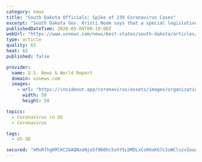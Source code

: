 ```yaml
---
category: news
title: "South Dakota Officials: Spike of 239 Coronavirus Cases"
excerpt: "South Dakota Gov. Kristi Noem says that a special legislative session to rework the state’s budget may not be necessary if the federal government allows her to use federal aid that's supposed to be for coronavirus-related expenses to fill in revenue shortfalls."
publishedDateTime: 2020-05-08T00:10:00Z
webUrl: "https://www.usnews.com/news/best-states/south-dakota/articles/2020-05-06/health-officials-report-five-coronavirus-deaths-58-cases"
type: article
quality: 65
heat: 65
published: false

provider:
  name: U.S. News & World Report
  domain: usnews.com
  images:
    - url: "https://insideout.app/coronavirus/assets/images/organizations/usnews.com-50x50.jpg"
      width: 50
      height: 50

topics:
  - Coronavirus in US
  - Coronavirus

tags:
  - US-SD

secured: "kMsRfhgKMlKC2bAQNzeNjoSf960hc5vhYSLbMDLxCo9XoKG7c1sWClszvIougwNIGvZP0NvPSJ+xgB8OjNba/OG1A3/0N5lrvMmh5eQjo/Zazqw4cINS9ObRNlX5vV9ak1UPQfnXDJ6XVQZaGU99ut0Mx3Skm4xEeGvS/Xm2r/pnL5ubDrd136K2ri7bjx0m46glFjRd6hdTyTMc2/XneDvSZWLcavn6EZdUYej29y0njZqrE0TpJn6fcVuF2HJLHEo7uuvxuCHFv8SFGQBnH5Jf1sRjzJDvIfEy1yzDDPIYGLzHUfsOatBJw9hzDSVkAUORNBqzfdH4x4Ebbo30TvAm8irlvFNEcqm7Pmw0KAB/H4Vnh2dQjliiKJ6hdkXqUlg7sDczz+W5P3iDZEQXoN2iGw7+c0ilbV/tFHT5jMKLPq2ROQGABDoutvzDC1F+0uHsVVxw5yeSPQFp5xAOuckgF3JUwQXn57Ks3B7fb8I=;hHVXAcsXs76Kv/hx3gMccg=="
---
```


